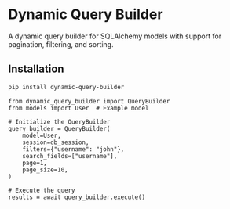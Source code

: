 # Dynamic Query Builder

A dynamic query builder for SQLAlchemy models with support for pagination, filtering, and sorting.

## Installation

```bash
pip install dynamic-query-builder
```

```
from dynamic_query_builder import QueryBuilder
from models import User  # Example model

# Initialize the QueryBuilder
query_builder = QueryBuilder(
    model=User,
    session=db_session,
    filters={"username": "john"},
    search_fields=["username"],
    page=1,
    page_size=10,
)

# Execute the query
results = await query_builder.execute()
```
